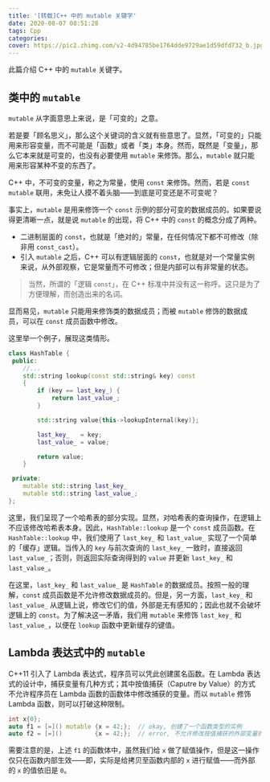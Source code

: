 ```yaml
---
title: '[转载]C++ 中的 mutable 关键字'
date: 2020-08-07 08:51:28
tags: Cpp
categories:
cover: https://pic2.zhimg.com/v2-4d94785be1764dde9729ae1d59dfd732_b.jpg
---
```

<meta name="referrer" content="no-referrer" />

此篇介绍 C++ 中的 `mutable` 关键字。



## 类中的 `mutable`

`mutable` 从字面意思上来说，是「可变的」之意。

若是要「顾名思义」，那么这个关键词的含义就有些意思了。显然，「可变的」只能用来形容变量，而不可能是「函数」或者「类」本身。然而，既然是「变量」，那么它本来就是可变的，也没有必要使用 `mutable` 来修饰。那么，`mutable` 就只能用来形容某种不变的东西了。

C++ 中，不可变的变量，称之为常量，使用 `const` 来修饰。然而，若是 `const mutable` 联用，未免让人摸不着头脑——到底是可变还是不可变呢？

事实上，`mutable` 是用来修饰一个 `const` 示例的部分可变的数据成员的。如果要说得更清晰一点，就是说 `mutable` 的出现，将 C++ 中的 `const` 的概念分成了两种。

- 二进制层面的 `const`，也就是「绝对的」常量，在任何情况下都不可修改（除非用 `const_cast`）。
- 引入 `mutable` 之后，C++ 可以有逻辑层面的 `const`，也就是对一个常量实例来说，从外部观察，它是常量而不可修改；但是内部可以有非常量的状态。

> 当然，所谓的「逻辑 `const`」，在 C++ 标准中并没有这一称呼。这只是为了方便理解，而创造出来的名词。

显而易见，`mutable` 只能用来修饰类的数据成员；而被 `mutable` 修饰的数据成员，可以在 `const` 成员函数中修改。

这里举一个例子，展现这类情形。

```cpp
class HashTable {
 public:
    //...
    std::string lookup(const std::string& key) const
    {
        if (key == last_key_) {
            return last_value_;
        }

        std::string value{this->lookupInternal(key)};

        last_key_   = key;
        last_value_ = value;

        return value;
    }

 private:
    mutable std::string last_key_
    mutable std::string last_value_;
};
```

这里，我们呈现了一个哈希表的部分实现。显然，对哈希表的查询操作，在逻辑上不应该修改哈希表本身。因此，`HashTable::lookup` 是一个 `const` 成员函数。在 `HashTable::lookup` 中，我们使用了 `last_key_` 和 `last_value_` 实现了一个简单的「缓存」逻辑。当传入的 `key` 与前次查询的 `last_key_` 一致时，直接返回 `last_value_`；否则，则返回实际查询得到的 `value` 并更新 `last_key_` 和 `last_value_`。

在这里，`last_key_` 和 `last_value_` 是 `HashTable` 的数据成员。按照一般的理解，`const` 成员函数是不允许修改数据成员的。但是，另一方面，`last_key_` 和 `last_value_` 从逻辑上说，修改它们的值，外部是无有感知的；因此也就不会破坏逻辑上的 `const`。为了解决这一矛盾，我们用 `mutable` 来修饰 `last_key_` 和 `last_value_`，以便在 `lookup` 函数中更新缓存的键值。

## Lambda 表达式中的 `mutable`

C++11 引入了 Lambda 表达式，程序员可以凭此创建匿名函数。在 Lambda 表达式的设计中，捕获变量有几种方式；其中按值捕获（Caputre by Value）的方式不允许程序员在 Lambda 函数的函数体中修改捕获的变量。而以 `mutable` 修饰 Lambda 函数，则可以打破这种限制。

```cpp
int x{0};
auto f1 = [=]() mutable {x = 42;};  // okay, 创建了一个函数类型的实例
auto f2 = [=]()         {x = 42;};  // error, 不允许修改按值捕获的外部变量的值
```

需要注意的是，上述 `f1` 的函数体中，虽然我们给 `x` 做了赋值操作，但是这一操作仅只在函数内部生效——即，实际是给拷贝至函数内部的 `x` 进行赋值——而外部的 `x` 的值依旧是 `0`。